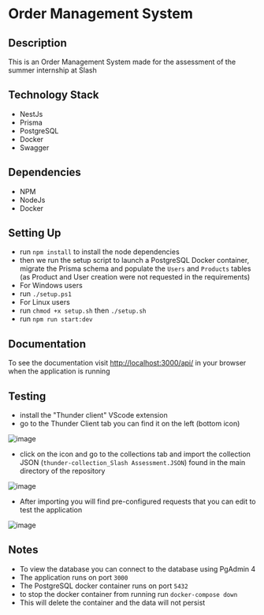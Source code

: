 # Order Management System 
## Description

This is an Order Management System made for the assessment of the summer internship at Slash

## Technology Stack



- NestJs
- Prisma
- PostgreSQL
- Docker
- Swagger

## Dependencies



- NPM
- NodeJs
- Docker

## Setting Up



- run `npm install` to install the node dependencies
- then we run the setup script to launch a PostgreSQL Docker container, migrate the Prisma schema and populate the `Users` and `Products` tables (as Product and User creation were not requested in the requirements)
- For Windows users
- run `./setup.ps1`
- For Linux users
- run  `chmod +x setup.sh` then `./setup.sh`
- run `npm run start:dev`

## Documentation


To see the documentation visit <http://localhost:3000/api/> in your browser when the application is running

## Testing



- install the "Thunder client" VScode extension
- go to the Thunder Client tab you can find it on the left (bottom icon)

  
![image](https://github.com/helloworld877/slash-asessment/assets/74651584/f84fc954-22ba-4ce1-99e5-66e95610208c)

- click on the icon and go to the collections tab and import the collection JSON (`thunder-collection_Slash Assessment.JSON`) found in the main directory of the repository

![image](https://github.com/helloworld877/slash-asessment/assets/74651584/542cbba6-49ac-4cf4-8bd6-9a715ea628f1)


- After importing you will find pre-configured requests that you can edit to test the application


![image](https://github.com/helloworld877/slash-asessment/assets/74651584/231c403e-e170-47fe-b9a6-5c956a19e1bb)


## Notes



- To view the database you can connect to the database using PgAdmin 4
- The application runs on port `3000`
- The PostgreSQL docker container runs on port `5432`
- to stop the docker container from running run `docker-compose down`
- This will delete the container and the data will not persist
